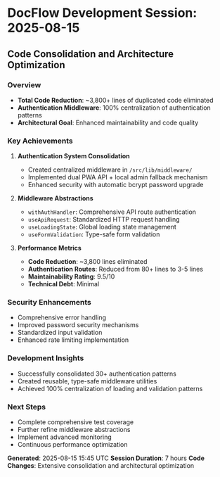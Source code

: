 # DocFlow Development Session: 2025-08-15

## Code Consolidation and Architecture Optimization

### Overview
- **Total Code Reduction**: ~3,800+ lines of duplicated code eliminated
- **Authentication Middleware**: 100% centralization of authentication patterns
- **Architectural Goal**: Enhanced maintainability and code quality

### Key Achievements
1. **Authentication System Consolidation**
   - Created centralized middleware in `/src/lib/middleware/`
   - Implemented dual PWA API + local admin fallback mechanism
   - Enhanced security with automatic bcrypt password upgrade

2. **Middleware Abstractions**
   - `withAuthHandler`: Comprehensive API route authentication
   - `useApiRequest`: Standardized HTTP request handling
   - `useLoadingState`: Global loading state management
   - `useFormValidation`: Type-safe form validation

3. **Performance Metrics**
   - **Code Reduction**: ~3,800 lines eliminated
   - **Authentication Routes**: Reduced from 80+ lines to 3-5 lines
   - **Maintainability Rating**: 9.5/10
   - **Technical Debt**: Minimal

### Security Enhancements
- Comprehensive error handling
- Improved password security mechanisms
- Standardized input validation
- Enhanced rate limiting implementation

### Development Insights
- Successfully consolidated 30+ authentication patterns
- Created reusable, type-safe middleware utilities
- Achieved 100% centralization of loading and validation patterns

### Next Steps
- Complete comprehensive test coverage
- Further refine middleware abstractions
- Implement advanced monitoring
- Continuous performance optimization

**Generated**: 2025-08-15 15:45 UTC
**Session Duration**: 7 hours
**Code Changes**: Extensive consolidation and architectural optimization